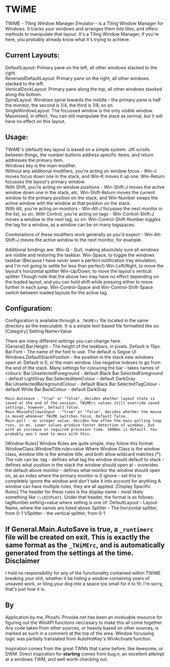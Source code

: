 TWiME
=====

TWiME - *T*iling *Wi*ndow *M*anager *E*mulator - is a Tiling Window Manager for Windows. It tracks your windows and arranges them into tiles, and offers methods to
manipulate that layout. It's a Tiling Window Manager, if you're here, you probably already know what it's trying to achieve.

Current Layouts:
----------------
DefaultLayout: Primary pane on the left, all other windows stacked to the right.  
ReversedDefaultLayout: Primary pane on the right, all other windows stacked to the left.  
VerticalDockLayout: Primary pane along the top, all other windows stacked along the bottom.  
SpiralLayout: Windows spiral towards the middle - the primary pane is half the monitor, the second is 1/4, the third is 1/8, so on.  
SingleWindowLayout: The focussed window is the only visible window. Maximised, in effect. You can still manipulate the stack as normal, but it will have no effect on this layout.  


Usage:
------
TWiME's (default) key layout is based on a simple system. J/K scrolls between things, the number buttons address specific items, and return addresses the primary item.  
Windows key is the main modifier.  
Without any additional modifiers, you're acting on window focus - Win-J moves focus down one in the stack, and Win-K moves it up one. Win-Return focusses the layout's primary window.  
With Shift, you're acting on window positions - Win-Shift-J moves the active window down one in the stack, etc. Win-Shift-Return moves the current window to the primary position on the stack, and Win-Number swaps the active window with the window at that posiiton on the stack.  
With Alt, you're acting on monitors - Win-Alt-J focusses the next monitor in the list, so on.
With Control, you're acting on tags - Win-Control-Shift-J moves a window to the next tag, so on. Win-Control-Shift-Number *toggles* the tag for a window, as a window can be on 
many tagspaces.

Combinations of these modifiers work generally as you'd expect - Win-Alt-Shift-J moves the active window to the next monitor, for example.

Additional bindings are:
Win-Q - Quit, making absolutely sure all windows are visible and restoring the taskbar.
Win-Space, to toggle the windows taskbar (Because I have *never* seen a perfect notification tray emulation, and I'm not going to settle for less than perfect)
Win-Left/Right, to move the layout's horizontal splitter
Win-Up/Down, to move the layout's vertical splitter
Though note that the above two may have no effect depending on the loaded layout, and you can hold shift while pressing either to move further in each jump.
Win-Control-Space and Win-Control-Shift-Space switch between loaded layouts for the active tag.

Configuration:
--------------
Configuration is available through a `_TWiMErc` file located in the same directory as the executable. It is a simple text-based file formatted like so:  
    [Category]
        Setting.Name=Value

There are many different settings you can change here.  
[General]
    Bar.Height - The height of the taskbars, in pixels. Default is 15px.
    Bar.Font - The name of the font to use. The default is Segoe UI
    Windows.DefaultStackPosition - the position in the stack new windows open at. Default is 0, or the main window. Use negative indexes to go from the end of the stack.
    Many settings for colouring the bar - takes names of colours:
        Bar.UnselectedForeground - default Black
        Bar.SelectedForeground - default LightGray
        Bar.SelectedItemColour - default DarkGray
        Bar.UnselectedBackgroundColour - default Black
        Bar.SelectedTagColour - default White
        Bar.BackColour - default DarkGray 

    Main.AutoSave - "true" or "false", decides whether layout state is saved at the end of the session. TWiMErc values still override saved settings, however. Default false.
    Main.MouseFollowsInput - "true" or "false", decides whether the mouse is moved whenever TWiME switches focus. Default false.
    Main.poll - an integer value, decides how often the main polling loop runs, in ms. Lower values produce faster detection of windows, but with an increase in required processor time. 1000ms is default. You probably won't need to mess with this.
[Window Rules]
    Window Rules are quite simple, they follow this format:
    WindowClass.WindowTitle.rule=value
    Where Window Class is the window class, window title is the window title, and both allow wildcard matches (*).
    The rule can be:
        tag - defines what tag the window should default to
        stack - defines what position in the stack the window should open at - ovverides the default above
        monitor - defines what monitor the window should open on, as an index where the primary monitor is 0
        ignore - set this to completely ignore the window and don't take it into account for anything
    A window can have multiple rules, they are all applied.
[Display Specific Rules]
    The header for these rules is the display name - most likely something like `\\\DISPLAY1`. Under that header, the format is as follows:  
    tagNumber.setting=value
    where setting is one of:
        DefaultLayout - Layout Name, where the names are listed above
        Splitter - The horizontal splitter, from 0-1
        VSplitter - the vertical splitter, from 0-1

If General.Main.AutoSave is true, a `_runtimerc` file will be created on exit. This is exactly the same format as the `_TWiMErc`, and is automatically generated from the settings at the time.
Disclaimer
----------
I hold no responsibility for any of the functionality contained within TWiME breaking your shit, whether it be hiding a window containing years of unsaved work, or tiling your dog into a space too small for it to fit.
I'm sorry, that's just how it is.

By
--
Application by me, Phoshi. 
Pinvoke.net has been an invaluable resource for figuring out the WinAPI functions neccesary to make this all come together.
Any code taken from other sources, or heavily based on other sources, is marked as such in a comment at the top of the area.
Window focussing logic was partially translated from AutoHotKey's WinActivate function.

Inspiration comes from the great TWMs that came before, like Awesome, or DWM. Direct inspiration for **starting** comes from bug.n, an excellent attempt at a windows TWM, and well worth checking out.
